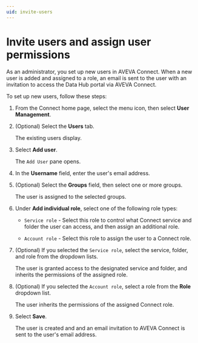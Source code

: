 ```yaml
---
uid: invite-users
---
```


# Invite users and assign user permissions

As an administrator, you set up new users in AVEVA Connect. When a new user is added and assigned to a role, an email is sent to the user with an invitation to access the Data Hub portal via AVEVA Connect.

To set up new users, follow these steps:

1. From the Connect home page, select the menu icon, then select **User Management**.

1. (Optional) Select the **Users** tab.
    
   The existing users display.

1. Select **Add user**. 

   The `Add User` pane opens.

1. In the **Username** field, enter the user's email address. 
    
1. (Optional) Select the **Groups** field, then select one or more groups.

   The user is assigned to the selected groups.

1. Under **Add individual role**, select one of the following role types:
   
   * `Service role` - Select this role to control what Connect service and folder the user can access, and then assign an additional role.   

   * `Account role` - Select this role to assign the user to a Connect role.     

1. (Optional) If you selected the `Service role`, select the service, folder, and role from the dropdown lists.
 
   The user is granted access to the designated service and folder, and inherits the permissions of the assigned role.   

1. (Optional) If you selected the `Account role`, select a role from the **Role** dropdown list.

   The user inherits the permissions of the assigned Connect role.    

1. Select **Save**.

   The user is created and and an email invitation to AVEVA Connect is sent to the user's email address.
